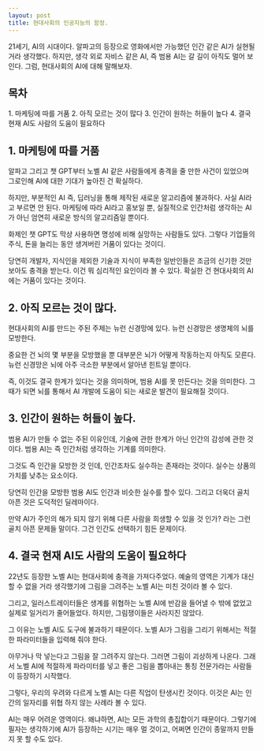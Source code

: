 ```yaml
---
layout: post
title: 현대사회의 인공지능의 함정.
---
```


21세기, AI의 시대이다.
알파고의 등장으로 영화에서만 가능했던 인간 같은 AI가 실현될 거라 생각했다.
하지만, 생각 외로 자비스 같은 AI, 즉 범용 AI는 갈 길이 아직도 멀어 보인다.
그럼, 현대사회의 AI에 대해 말해보자.


<h2>목차</h2>
1. 마케팅에 따를 거품
2. 아직 모르는 것이 많다
3. 인간이 원하는 허들이 높다
4. 결국 현재 AI도 사람의 도움이 필요하다



<h2>1. 마케팅에 따를 거품</h2>
알파고 그리고 챗 GPT부터 노벨 AI 같은 사람들에게 충격을 줄 만한 사건이 있었으며 그로인해 AI에 대한 기대가 높아진 건 확실하다.

하지만, 부분적인 AI 즉, 딥러닝을 통해 제작된 새로운 알고리즘에 불과하다.
사실 AI라고 부르면 안 된다. 마케팅에 따라 AI라고 홍보일 뿐, 실질적으로 인간처럼 생각하는 AI가 아닌 엄연히 새로운 방식의 알고리즘일 뿐이다.

화제인 챗 GPT도 막상 사용하면 명성에 비해 실망하는 사람들도 있다.
그렇다 기업들의 주식, 돈을 늘리는 동안 생겨버린 거품이 있다는 것이디.

당연히 개발자, 지식인을 제외한 기술과 지식이 부족한 일반인들은 조금의 신기한 것만 보아도 충격을 받는다.
이건 뭐 심리적인 요인이라 볼 수 있다. 확실한 건 현대사회의 AI에는 거품이 있다는 것이다.



<h2>2. 아직 모르는 것이 많다.</h2>
현대사회의 AI를 만드는 주된 주제는 뉴런 신경망에 있다.
뉴런 신경망은 생명체의 뇌를 모방한다.

중요한 건 뇌의 몇 부분을 모방했을 뿐 대부분은 뇌가 어떻게 작동하는지 아직도 모른다.
뉴런 신경망은 뇌에 아주 극소한 부분에서 알아낸 힌트일 뿐이다.

즉, 이것도 결국 한계가 있다는 것을 의미하며, 범용 AI를 못 만든다는 것을 의미한다.
그때가 되면 뇌를 통해서 AI 개발에 도움이 되는 새로운 발견이 필요해질 것이다.



<h2>3. 인간이 원하는 허들이 높다.</h2>
범용 AI가 만들 수 없는 주된 이유인데, 기술에 관한 한계가 아닌 인간의 감성에 관한 것이다.
범용 AI는 즉 인간처럼 생각하는 기계를 의미한다.

그것도 즉 인간을 모방한 것 인데, 인간조차도 실수하는 존재라는 것이다.
실수는 상품의 가치를 낮추는 요소이다.

당연히 인간을 모방한 범용 AI도 인간과 비슷한 실수를 할수 있다.
그리고 더욱더 골치 아픈 것은 도덕적인 딜레마이다.

만약 AI가 주인의 해가 되지 않기 위해 다른 사람을 희생할 수 있을 것 인가? 라는 그런 골치 아픈 문제들 말이다.
그건 인간도 선택하기 힘든 문제이다.




<h2>4. 결국 현재 AI도 사람의 도움이 필요하다</h2>
22년도 등장한 노벨 AI는 현대사회에 충격을 가져다주었다.
예술의 영역은 기계가 대신할 수 없을 거라 생각했기에 그림을 그려주는 노벨 AI는 미친 것이라 볼 수 있다.

그리고, 일러스트레이터들은 생계를 위협하는 노벨 AI에 반감을 들어낼 수 밖에 없었고 실제로 일거리가 줄어들었다.
하지만, 그림쟁이들은 사라지진 않았다.

그 이유는 노벨 AI도 도구에 불과하기 때문이다.
노벨 AI가 그림을 그리기 위해서는 적절한 파라미터들을 입력해 줘야 한다.

아무거나 막 넣는다고 그림을 잘 그려주지 않는다. 그러면 그림이 괴상하게 나온다.
그래서 노벨 AI에 적절하게 파라미터를 넣고 좋은 그림을 뽑아내는 통칭 전문가라는 사람들이 등장하기 시작했다.

그렇다, 우리의 우려와 다르게 노벨 AI는 다른 직업이 탄생시킨 것이다.
이것은 AI는 인간의 일자리를 위협 하지 않는 사례라 볼 수 있다. 

AI는 매우 어려운 영역이다. 왜냐하면, AI는 모든 과학의 총집합이기 때문이다.
그렇기에 필자는 생각하기에 AI가 등장하는 시기는 매우 멀 것이고, 어쩌면 인간이 종말까지 만들지 못 할 수도 있다.
